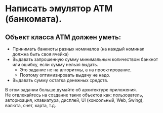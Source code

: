 # Написать эмулятор АТМ (банкомата).
## Объект класса АТМ должен уметь:

- Принимать банкноты разных номиналов (на каждый номинал должна быть своя ячейка)
- Выдавать запрошенную сумму минимальным количеством банкнот или ошибку, если сумму нельзя выдать.
  - Это задание не на алгоритмы, а на проектирование.
  - Поэтому оптимизировать выдачу не надо.
- Выдавать сумму остатка денежных средств.  

В этом задании больше думайте об архитектуре приложения.  
Не отвлекайтесь на создание таких объектов как: пользователь, авторизация, клавиатура, дисплей, UI (консольный, Web, Swing), валюта, счет, карта, т.д.